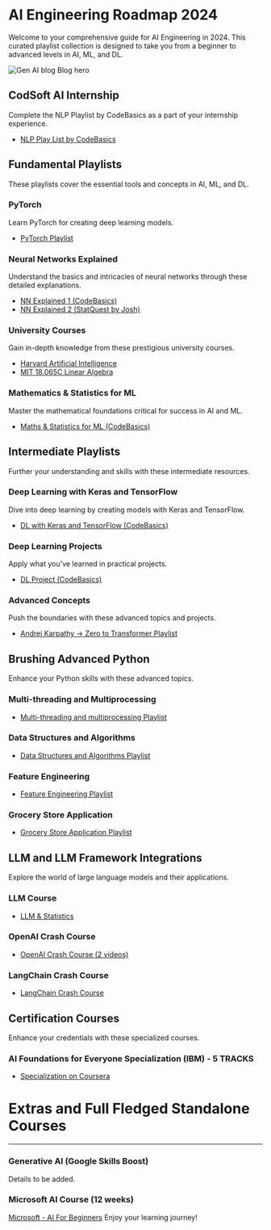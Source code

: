 # AI Engineering Roadmap 2024

Welcome to your comprehensive guide for AI Engineering in 2024. This curated playlist collection is designed to take you from a beginner to advanced levels in AI, ML, and DL.

![Gen AI blog Blog hero](https://drive.google.com/uc?export=view&id=1YCarhQ-sjgCDMUnlcYuRjV7-niGvUjcQ)

## CodSoft AI Internship
Complete the NLP Playlist by CodeBasics as a part of your internship experience.
- [NLP Play List by CodeBasics](https://www.youtube.com/watch?v=R-AG4-qZs1A&list=PLeo1K3hjS3uuvuAXhYjV2lMEShq2UYSwX&pp=iAQB)

## Fundamental Playlists
These playlists cover the essential tools and concepts in AI, ML, and DL.

### PyTorch
Learn PyTorch for creating deep learning models.
- [PyTorch Playlist](https://www.youtube.com/watch?v=EMXfZB8FVUA&list=PLqnslRFeH2UrcDBWF5mfPGpqQDSta6VK4&pp=iAQB)

### Neural Networks Explained
Understand the basics and intricacies of neural networks through these detailed explanations.
- [NN Explained 1 (CodeBasics)](https://www.youtube.com/watch?v=ER2It2mIagI&list=PLeo1K3hjS3usVP5huQxQHcfXgcRT2pBBP&pp=iAQB)
- [NN Explained 2 (StatQuest by Josh)](https://www.youtube.com/watch?v=zxagGtF9MeU&list=PLblh5JKOoLUIxGDQs4LFFD--41Vzf-ME1)

### University Courses
Gain in-depth knowledge from these prestigious university courses.
- [Harvard Artificial Intelligence](https://www.youtube.com/watch?v=gR8QvFmNuLE&list=PLhQjrBD2T381PopUTYtMSstgk-hsTGkVm&pp=iAQB)
- [MIT 18.065C Linear Algebra](https://www.youtube.com/watch?v=7UJ4CFRGd-U&list=PL221E2BBF13BECF6C&pp=iAQB)

### Mathematics & Statistics for ML
Master the mathematical foundations critical for success in AI and ML.
- [Maths & Statistics for ML (CodeBasics)](https://www.youtube.com/watch?v=8ZI55Inh1_A&list=PLeo1K3hjS3uuKaU2nBDwr6zrSOTzNCs0l&pp=iAQB)

## Intermediate Playlists
Further your understanding and skills with these intermediate resources.

### Deep Learning with Keras and TensorFlow
Dive into deep learning by creating models with Keras and TensorFlow.
- [DL with Keras and TensorFlow (CodeBasics)](https://www.youtube.com/watch?v=Mubj_fqiAv8&list=PLeo1K3hjS3uu7CxAacxVndI4bE_o3BDtO&pp=iAQB)

### Deep Learning Projects
Apply what you've learned in practical projects.
- [DL Project (CodeBasics)](https://www.youtube.com/watch?v=dGtDTjYs3xc&list=PLeo1K3hjS3ut49PskOfLnE6WUoOp_2lsD&pp=iAQB)

### Advanced Concepts
Push the boundaries with these advanced topics and projects.
- [Andrej Karpathy -> Zero to Transformer Playlist](https://www.youtube.com/watch?v=VMj-3S1tku0&list=PLAqhIrjkxbuWI23v9cThsA9GvCAUhRvKZ&pp=iAQB)

## Brushing Advanced Python
Enhance your Python skills with these advanced topics.

### Multi-threading and Multiprocessing
- [Multi-threading and multiprocessing Playlist](https://www.youtube.com/watch?v=PJ4t2U15ACo&list=PLeo1K3hjS3uub3PRhdoCTY8BxMKSW7RjN&pp=iAQB)

### Data Structures and Algorithms
- [Data Structures and Algorithms Playlist](https://www.youtube.com/watch?v=_t2GVaQasRY&list=PLeo1K3hjS3uu_n_a__MI_KktGTLYopZ12&pp=iAQB)

### Feature Engineering
- [Feature Engineering Playlist](https://www.youtube.com/watch?v=pYVScuY-GPk&list=PLeo1K3hjS3ut5olrDIeVXk9N3Q7mKhDxO&pp=iAQB)

### Grocery Store Application
- [Grocery Store Application Playlist](https://www.youtube.com/watch?v=0ZaC6JaNpic&list=PLeo1K3hjS3uu1hh_qzBt6e379cofVD9Sb&pp=iAQB)

## LLM and LLM Framework Integrations
Explore the world of large language models and their applications.

### LLM Course
- [LLM & Statistics](https://github.com/mlabonne/llm-course)

### OpenAI Crash Course
- [OpenAI Crash Course (2 videos)](https://www.youtube.com/watch?v=xP_ZON_P4Ks&list=PLeo1K3hjS3uuyHkzjBfd3nwD7SJ5C11aB&pp=iAQB)

### LangChain Crash Course
- [LangChain Crash Course](https://www.youtube.com/watch?v=nAmC7SoVLd8&list=PLeo1K3hjS3uu0N_0W6giDXzZIcB07Ng_F&pp=iAQB)

## Certification Courses
Enhance your credentials with these specialized courses.

### AI Foundations for Everyone Specialization (IBM) - 5 TRACKS
- [Specialization on Coursera](https://www.coursera.org/specializations/ai-foundations-for-everyone)


# Extras and Full Fledged Standalone Courses
---
### Generative AI (Google Skills Boost)
Details to be added.

### Microsoft AI Course (12 weeks)
[Microsoft - AI For Beginners](https://github.com/microsoft/ai-for-beginners)
Enjoy your learning journey!
